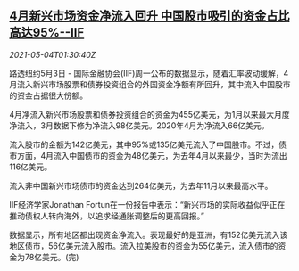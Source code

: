 <!--1620091863000-->
[4月新兴市场资金净流入回升 中国股市吸引的资金占比高达95%--IIF](https://cn.reuters.com/article/iif-april-emerging-inflow-0503-mon-idCNKBS2CL02T)
------

<div><i>2021-05-04T01:30:40Z</i></div><p>路透纽约5月3日 - 国际金融协会(IIF)周一公布的数据显示，随着汇率波动缓解，4月流入新兴市场股票和债券投资组合的外国资金净额有所回升，其中流入中国股市的资金占据很大份额。</p><p>4月净流入新兴市场股票和债券投资组合的资金为455亿美元，为1月以来最大月度净流入，3月数据下修为净流入98亿美元。2020年4月为净流入66亿美元。</p><p>流入股市的金额为142亿美元，其中95%或135亿美元流入了中国股市。不过，债市方面，4月流入中国债市的资金为48亿美元，为去年4月以来最少，当时为流出116亿美元。</p><p>流入非中国新兴市场债市的资金达到264亿美元，为去年11月以来最高水平。</p><p>IIF经济学家Jonathan Fortun在一份报告中表示：“新兴市场的实际收益似乎正在推动债权人转向海外，以追求经通胀调整后的更高回报。”</p><p>数据显示，所有地区都出现资金净流入。表现最好的是亚洲，有152亿美元流入该地区债市，56亿美元流入股市。流入拉美股市的资金为55亿美元，流入债市的资金为78亿美元。(完)</p>
